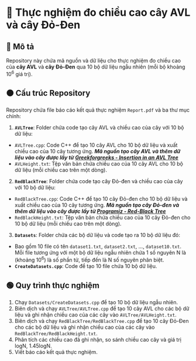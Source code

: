 # 🧪 Thực nghiệm đo chiều cao cây AVL và cây Đỏ-Đen

## 🔴 Mô tả
Repository này chứa mã nguồn và dữ liệu cho thực nghiệm đo chiều cao của **cây AVL** và **cây Đỏ-Đen** qua 10 bộ dữ liệu ngẫu nhiên (mỗi bộ khoảng 10<sup>6</sup> giá trị).

## 🟠 Cấu trúc Repository
Repository chứa file báo cáo kết quả thực nghiệm `Report.pdf` và ba thư mục chính:

1. **`AVLTree`**: Folder chứa code tạo cây AVL và chiều cao của cây với 10 bộ dữ liệu:
  - `AVLTree.cpp`: Code C++ để tạo 10 cây AVL cho 10 bộ dữ liệu và xuất chiều cao của 10 cây tương ứng. ***Mã nguồn tạo cây AVL và thêm dữ liệu vào cây được lấy từ [Greekforgreeks - Insertion in an AVL Tree](https://www.geeksforgeeks.org/insertion-in-an-avl-tree/)***
  - `AVLHeight.txt`: Tệp văn bản chứa chiều cao của 10 cây AVL cho 10 bộ dữ liệu (mỗi chiều cao trên một dòng).
2. **`RedBlackTree`**: Folder chứa code tạo cây Đỏ-đen và chiều cao của cây với 10 bộ dữ liệu:
  - `RedBlackTree.cpp`: Code C++ để tạo 10 cây Đỏ-đen cho 10 bộ dữ liệu và xuất chiều cao của 10 cây tương ứng. ***Mã nguồn tạo cây Đỏ-đen và thêm dữ liệu vào cây được lấy từ [Programiz - Red-Black Tree](https://www.programiz.com/dsa/red-black-tree)***
  - `RedBlackHeight.txt`: Tệp văn bản chứa chiều cao của 10 cây Đỏ-đen cho 10 bộ dữ liệu (mỗi chiều cao trên một dòng).
3. **`Datasets`**: Folder chứa các bộ dữ liệu và code tạo ra 10 bộ dữ liệu đó:
  - Bao gồm 10 file có tên `dataset1.txt`, `dataset2.txt`, ..., `dataset10.txt`. Mỗi file tương ứng với một bộ dữ liệu ngẫu nhiên chứa 1 số nguyên N là (khoảng 10<sup>6</sup>) là số phần tử, tiếp đến là N số nguyên phân biệt.
  - **`CreateDatasets.cpp`**: Code để tạo 10 file chứa 10 bộ dữ liệu.
 
## 🟢 Quy trình thực nghiệm

1. Chạy `Datasets/CreateDatasets.cpp` để tạo 10 bộ dữ liệu ngẫu nhiên.
2. Biên dịch và chạy `AVLTree/AVLTree.cpp` để tạo 10 cây AVL cho các bộ dữ liệu và ghi nhận chiều cao của các cây vào `AVLTree/AVLHeight.txt`.
3. Biên dịch và chạy `RedBlackTree/RedBlackTree.cpp` để tạo 10 cây Đỏ-Đen cho các bộ dữ liệu và ghi nhận chiều cao của các cây vào `RedBlackTree/RedBlackHeight.txt`.
4. Phân tích các chiều cao đã ghi nhận, so sánh chiều cao cây và giá trị logN, 1.45logN.
5. Viết báo cáo kết quả thực nghiệm.
